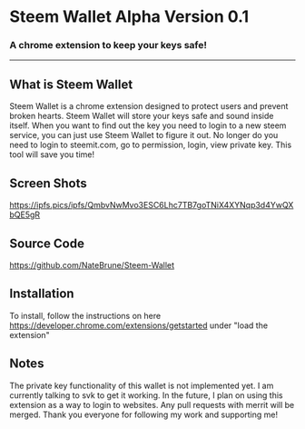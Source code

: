 # Steem Wallet Alpha Version 0.1
### A chrome extension to keep your keys safe! 
---

## What is Steem Wallet
Steem Wallet is a chrome extension designed to protect users and prevent broken hearts.  Steem Wallet will store your keys safe and sound inside itself. When you want to find out the key you need to login to a new steem service, you can just use Steem Wallet to figure it out. No longer do you need to login to steemit.com, go to permission, login, view private key. This tool will save you time! 

## Screen Shots
https://ipfs.pics/ipfs/QmbvNwMvo3ESC6Lhc7TB7goTNiX4XYNqp3d4YwQXbQE5gR

## Source Code
https://github.com/NateBrune/Steem-Wallet

## Installation
To install, follow the instructions on here https://developer.chrome.com/extensions/getstarted under "load the extension"

## Notes
The private key functionality of this wallet is not implemented yet. I am currently talking to svk to get it working. In the future, I plan on using this extension as a way to login to websites. Any pull requests with merrit will be merged. Thank you everyone for following my work and supporting me!
